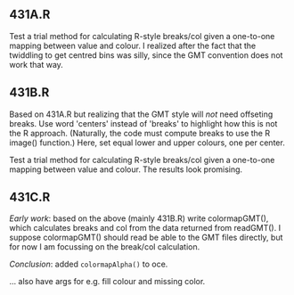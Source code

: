 ## 431A.R

Test a trial method for calculating R-style breaks/col given a one-to-one
mapping between value and colour.  I realized after the fact that the twiddling
to get centred bins was silly, since the GMT convention does not work that way.


## 431B.R

Based on 431A.R but realizing that the GMT style will *not* need offseting
breaks.  Use word 'centers' instead of 'breaks' to highlight how this is not
the R approach.  (Naturally, the code must compute breaks to use the R image()
function.) Here, set equal lower and upper colours, one per center.

Test a trial method for calculating R-style breaks/col given a one-to-one
mapping between value and colour.  The results look promising.

## 431C.R

*Early work*: based on the above (mainly 431B.R) write colormapGMT(), which
calculates breaks and col from the data returned from readGMT().  I suppose
colormapGMT() should read be able to the GMT files directly, but for now I am
focussing on the break/col calculation.

*Conclusion*: added ``colormapAlpha()`` to oce.

... also have args for e.g. fill colour and missing color. 


